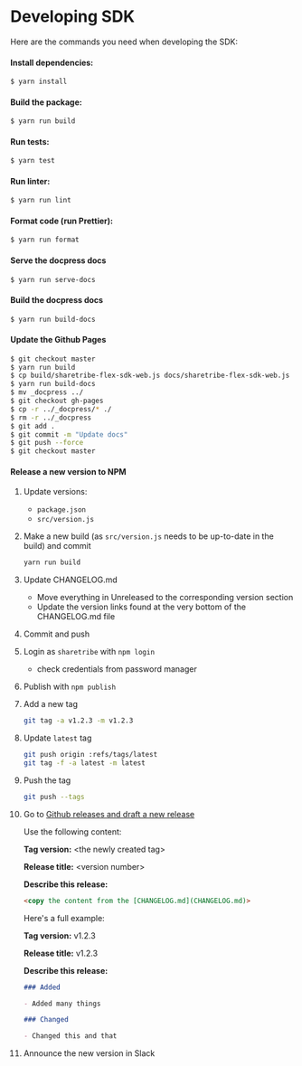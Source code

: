 # Developing SDK

Here are the commands you need when developing the SDK:

#### Install dependencies:

```sh
$ yarn install
```

#### Build the package:

```sh
$ yarn run build
```

#### Run tests:

```sh
$ yarn test
```

#### Run linter:

```sh
$ yarn run lint
```

#### Format code (run Prettier):

```sh
$ yarn run format
```

#### Serve the docpress docs

```sh
$ yarn run serve-docs
```

#### Build the docpress docs

```sh
$ yarn run build-docs
```

#### Update the Github Pages

```sh
$ git checkout master
$ yarn run build
$ cp build/sharetribe-flex-sdk-web.js docs/sharetribe-flex-sdk-web.js
$ yarn run build-docs
$ mv _docpress ../
$ git checkout gh-pages
$ cp -r ../_docpress/* ./
$ rm -r ../_docpress
$ git add .
$ git commit -m "Update docs"
$ git push --force
$ git checkout master
```

#### Release a new version to NPM

1. Update versions:

   - `package.json`
   - `src/version.js`
   
1. Make a new build (as `src/version.js` needs to be up-to-date in the build) and commit

    ```bash
    yarn run build
    ```

1. Update CHANGELOG.md

   - Move everything in Unreleased to the corresponding version section 
   - Update the version links found at the very bottom of the CHANGELOG.md file

1. Commit and push

1. Login as `sharetribe` with `npm login`

   - check credentials from password manager

1. Publish with `npm publish`

1. Add a new tag

    ```bash
    git tag -a v1.2.3 -m v1.2.3
    ```

1.  Update `latest` tag

    ```bash
    git push origin :refs/tags/latest
    git tag -f -a latest -m latest
    ```

1.  Push the tag

    ```bash
    git push --tags
    ```

1.  Go to [Github releases and draft a new release](https://github.com/sharetribe/flex-integration-sdk-js/releases/new)

    Use the following content:

    **Tag version:** \<the newly created tag\>

    **Release title:** \<version number\>

    **Describe this release:**

    ```markdown
    <copy the content from the [CHANGELOG.md](CHANGELOG.md)>
    ```

    Here's a full example:

    **Tag version:** v1.2.3

    **Release title:** v1.2.3

    **Describe this release:**

    ```markdown
    ### Added

    - Added many things

    ### Changed

    - Changed this and that
    ```

1.  Announce the new version in Slack
